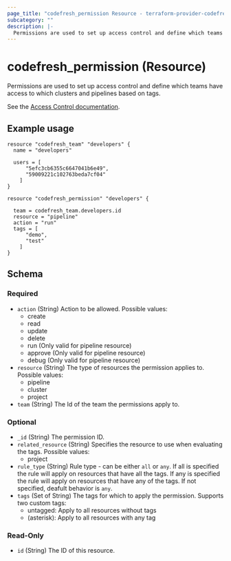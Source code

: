 ```yaml
---
page_title: "codefresh_permission Resource - terraform-provider-codefresh"
subcategory: ""
description: |-
  Permissions are used to set up access control and define which teams have access to which clusters and pipelines based on tags.
---
```


# codefresh_permission (Resource)

Permissions are used to set up access control and define which teams have access to which clusters and pipelines based on tags.

See the [Access Control documentation](https://codefresh.io/docs/docs/administration/account-user-management/access-control/).

## Example usage

```hcl
resource "codefresh_team" "developers" {
  name = "developers"

  users = [
      "5efc3cb6355c6647041b6e49",
      "59009221c102763beda7cf04"
    ]
}

resource "codefresh_permission" "developers" {

  team = codefresh_team.developers.id
  resource = "pipeline"
  action = "run"
  tags = [
      "demo",
      "test"
    ]
}
```

<!-- schema generated by tfplugindocs -->
## Schema

### Required

- `action` (String) Action to be allowed. Possible values:
	* create
	* read
	* update
	* delete
	* run (Only valid for pipeline resource)
	* approve (Only valid for pipeline resource)
	* debug (Only valid for pipeline resource)
- `resource` (String) The type of resources the permission applies to. Possible values:
	* pipeline
	* cluster
	* project
- `team` (String) The Id of the team the permissions apply to.

### Optional

- `_id` (String) The permission ID.
- `related_resource` (String) Specifies the resource to use when evaluating the tags. Possible values:
	* project
- `rule_type` (String) Rule type - can be either `all` or `any`. If all is specified the rule will apply on resources that have all the tags. If any is specified the rule will apply on resources that have any of the tags. If not specified, deafult behavior is `any`.
- `tags` (Set of String) The tags for which to apply the permission. Supports two custom tags:
	* untagged:  Apply to all resources without tags
  * (asterisk): Apply to all resources with any tag

### Read-Only

- `id` (String) The ID of this resource.